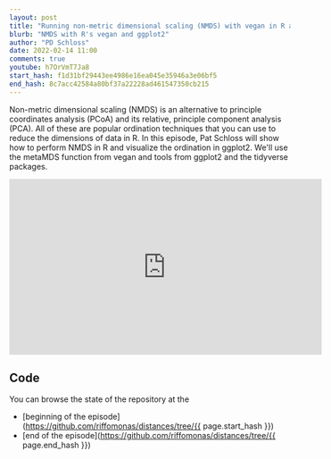 ```yaml
---
layout: post
title: "Running non-metric dimensional scaling (NMDS) with vegan in R and visualizing with ggplot2 (CC187)"
blurb: "NMDS with R's vegan and ggplot2"
author: "PD Schloss"
date: 2022-02-14 11:00
comments: true
youtube: h7OrVmT7Ja8
start_hash: f1d31bf29443ee4986e16ea045e35946a3e06bf5
end_hash: 8c7acc42584a80bf37a22228ad461547350cb215
---
```


Non-metric dimensional scaling (NMDS) is an alternative to principle coordinates analysis (PCoA) and its relative, principle component analysis (PCA). All of these are popular ordination techniques that you can use to reduce the dimensions of data in R. In this episode, Pat Schloss will show how to perform NMDS in R and visualize the ordination in ggplot2. We'll use the metaMDS function from vegan and tools from ggplot2 and the tidyverse packages.


<iframe style="margin: 0 auto;display:block;" width="560" height="315" src="https://www.youtube.com/embed/{{ page.youtube }}" frameborder="0" allow="accelerometer; autoplay; encrypted-media; gyroscope; picture-in-picture" allowfullscreen></iframe>


## Code

You can browse the state of the repository at the
* [beginning of the episode](https://github.com/riffomonas/distances/tree/{{ page.start_hash }})
* [end of the episode](https://github.com/riffomonas/distances/tree/{{ page.end_hash }})
